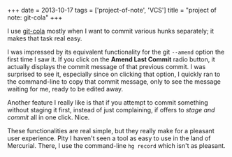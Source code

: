 +++
date = 2013-10-17
tags = ['project-of-note', 'VCS']
title = "project of note: git-cola"
+++

I use [git-cola] mostly when I want to commit various hunks separately;
it makes that task real easy.

I was impressed by its equivalent functionality for the git `--amend`
option the first time I saw it. If you click on the **Amend Last
Commit** radio button, it actually displays the commit message of that
previous commit. I was surprised to see it, especially since on clicking
that option, I quickly ran to the command-line to copy that commit
message, only to see the message waiting for me, ready to be edited
away.

Another feature I really like is that if you attempt to commit something
without staging it first, instead of just complaining, if offers to
*stage and commit* all in one click. Nice.

These functionalities are real simple, but they really make for a
pleasant user experience. Pity I haven\'t seen a tool as easy to use in
the land of Mercurial. There, I use the command-line `hg record` which
isn\'t as pleasant.

  [git-cola]: http://git-cola.github.io
